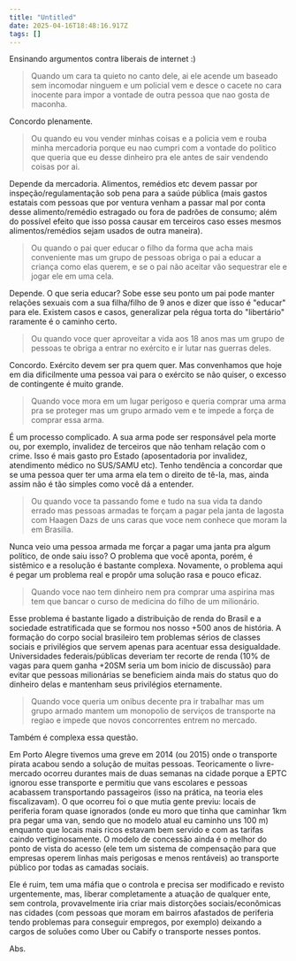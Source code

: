 ```yaml
---
title: "Untitled"
date: 2025-04-16T18:48:16.917Z
tags: []
---
```


Ensinando argumentos contra liberais de internet :)

> Quando um cara ta quieto no canto dele, ai ele acende um baseado sem incomodar ninguem e um policial vem e desce o cacete no cara inocente para impor a vontade de outra pessoa que nao gosta de maconha.

Concordo plenamente.

> Ou quando eu vou vender minhas coisas e a policia vem e rouba minha mercadoria porque eu nao cumpri com a vontade do politico que queria que eu desse dinheiro pra ele antes de sair vendendo coisas por ai.

Depende da mercadoria. Alimentos, remédios etc devem passar por inspeção/regulamentação sob pena para a saúde pública (mais gastos estatais com pessoas que por ventura venham a passar mal por conta desse alimento/remédio estragado ou fora de padrões de consumo; além do possível efeito que isso possa causar em terceiros caso esses mesmos alimentos/remédios sejam usados de outra maneira).

> Ou quando o pai quer educar o filho da forma que acha mais conveniente mas um grupo de pessoas obriga o pai a educar a criança como elas querem, e se o pai não aceitar vão sequestrar ele e jogar ele em uma cela.

Depende. O que seria educar? Sobe esse seu ponto um pai pode manter relações sexuais com a sua filha/filho de 9 anos e dizer que isso é "educar" para ele. Existem casos e casos, generalizar pela régua torta do "libertário" raramente é o caminho certo.

> Ou quando voce quer aproveitar a vida aos 18 anos mas um grupo de pessoas te obriga a entrar no exército e ir lutar nas guerras deles.

Concordo. Exército devem ser pra quem quer. Mas convenhamos que hoje em dia dificilmente uma pessoa vai para o exército se não quiser, o excesso de contingente é muito grande.

> Quando voce mora em um lugar perigoso e queria comprar uma arma pra se proteger mas um grupo armado vem e te impede a força de comprar essa arma.

É um processo complicado. A sua arma pode ser responsável pela morte ou, por exemplo, invalidez de terceiros que não tenham relação com o crime. Isso é mais gasto pro Estado (aposentadoria por invalidez, atendimento médico no SUS/SAMU etc). Tenho tendência a concordar que se uma pessoa quer ter uma arma ela tem o direito de tê-la, mas, ainda assim não é tão simples como você dá a entender.

> Ou quando voce ta passando fome e tudo na sua vida ta dando errado mas pessoas armadas te forçam a pagar pela janta de lagosta com Haagen Dazs de uns caras que voce nem conhece que moram la em Brasilia.

Nunca veio uma pessoa armada me forçar a pagar uma janta pra algum político, de onde saiu isso? O problema que você aponta, porém, é sistêmico e a resolução é bastante complexa. Novamente, o problema aqui é pegar um problema real e propôr uma solução rasa e pouco eficaz.

> Quando voce nao tem dinheiro nem pra comprar uma aspirina mas tem que bancar o curso de medicina do filho de um milionário.

Esse problema é bastante ligado a distribuição de renda do Brasil e a sociedade estratificada que se formou nos nosso +500 anos de história. A formação do corpo social brasileiro tem problemas sérios de classes sociais e privilégios que servem apenas para acentuar essa desigualdade. Universidades federais/públicas deveriam ter recorte de renda (10% de vagas para quem ganha +20SM seria um bom inicio de discussão) para evitar que pessoas milionárias se beneficiem ainda mais do status quo do dinheiro delas e mantenham seus privilégios eternamente.

> Quando voce queria um onibus decente pra ir trabalhar mas um grupo armado mantem um monopolio de serviços de transporte na regiao e impede que novos concorrentes entrem no mercado.

Também é complexa essa questão.

Em Porto Alegre tivemos uma greve em 2014 (ou 2015) onde o transporte pirata acabou sendo a solução de muitas pessoas. Teoricamente o livre-mercado ocorreu durantes mais de duas semanas na cidade porque a EPTC ignorou esse transporte e permitiu que vans escolares e pessoas acabassem transportando passageiros (isso na prática, na teoria eles fiscalizavam). O que ocorreu foi o que mutia gente previu: locais de periferia foram quase ignorados (onde eu moro que tinha que caminhar 1km pra pegar uma van, sendo que no modelo atual eu caminho uns 100 m) enquanto que locais mais ricos estavam bem servido e com as tarifas caindo vertiginosamente. O modelo de concessão ainda é o melhor do ponto de vista do acesso (ele tem um sistema de compensação para que empresas operem linhas mais perigosas e menos rentáveis) ao transporte público por todas as camadas sociais.

Ele é ruim, tem uma máfia que o controla e precisa ser modificado e revisto urgentemente, mas, liberar completamente a atuação de qualquer ente, sem controla, provavelmente iria criar mais distorções sociais/econômicas nas cidades (com pessoas que moram em bairros afastados de periferia tendo problemas para conseguir empregos, por exemplo) deixando a cargos de soluões como Uber ou Cabify o transporte nesses pontos.

Abs.